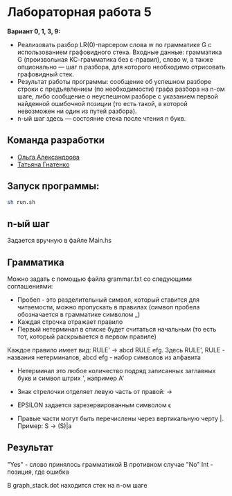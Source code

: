 # Лабораторная работа 5

**Вариант 0, 1, 3, 9:**   
* Реализовать разбор LR(0)-парсером слова w по грамматике G с использованием графовидного стека. Входные данные: грамматика G (произвольная КС-грамматика без ε-правил), слово w, а также опционально — шаг n разбора, для которого необходимо отрисовать графовидный стек.
* Результат работы программы: сообщение об успешном разборе строки с предъявлением (по необходимости) графа разбора на n-ом шаге, либо сообщение о неуспешном разборе с указанием первой найденной ошибочной позиции (то есть такой, в которой невозможен ни один из путей разбора).
* n-ый шаг здесь — состояние стека после чтения n букв.

## Команда разработки
- [Ольга Александрова](https://github.com/ImKaramel)
- [Татьяна Гнатенко](https://github.com/Tanya-g99)

## Запуск программы:

``` bash
sh run.sh
```
## n-ый шаг 
Задается вручную в файле Main.hs
## Грамматика

Можно задать с помощью файла grammar.txt со следующими соглашениями:

- Пробел - это разделительный символ, который cтавится для читаемости, можно пропускать в правилах (символ пробела обозначается в грамматике символом _)
- Каждая строчка отражает правило
- Первый нетерминал в списке будет считаться начальным (то есть тот, который раскрывается в первом правиле)

Каждое правило имеет вид: RULE' -> abcd RULE efg. Здесь RULE', RULE - названия нетерминалов, abcd efg - набор символов из алфавита

- Нетерминал это любое количество подряд записанных заглавных букв и символ штрих ', например A'

- Знак стрелочки отделяет левую часть от правой: ->

- EPSILON задается зарезервированным символом ϵ

- Правые части могут быть перечислены через вертикальную черту |. Пример: S -> (S)|a

## Результат
"Yes" - слово принялось грамматикой
В противном случае "No" Int - позиция, где ошибка

В graph_stack.dot находится стек на n-ом шаге
